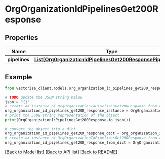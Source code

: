 # OrgOrganizationIdPipelinesGet200Response


## Properties

Name | Type | Description | Notes
------------ | ------------- | ------------- | -------------
**pipelines** | [**List[OrgOrganizationIdPipelinesGet200ResponsePipelinesInner]**](OrgOrganizationIdPipelinesGet200ResponsePipelinesInner.md) |  | [optional] 

## Example

```python
from vectorize_client.models.org_organization_id_pipelines_get200_response import OrgOrganizationIdPipelinesGet200Response

# TODO update the JSON string below
json = "{}"
# create an instance of OrgOrganizationIdPipelinesGet200Response from a JSON string
org_organization_id_pipelines_get200_response_instance = OrgOrganizationIdPipelinesGet200Response.from_json(json)
# print the JSON string representation of the object
print(OrgOrganizationIdPipelinesGet200Response.to_json())

# convert the object into a dict
org_organization_id_pipelines_get200_response_dict = org_organization_id_pipelines_get200_response_instance.to_dict()
# create an instance of OrgOrganizationIdPipelinesGet200Response from a dict
org_organization_id_pipelines_get200_response_from_dict = OrgOrganizationIdPipelinesGet200Response.from_dict(org_organization_id_pipelines_get200_response_dict)
```
[[Back to Model list]](../README.md#documentation-for-models) [[Back to API list]](../README.md#documentation-for-api-endpoints) [[Back to README]](../README.md)


